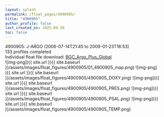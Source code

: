 ```yaml
---
layout: splash
permalink: /float_pages/4900905/
title: "4900905"
author_profile: false
last_created_on: 2025-09-30
toc: false
---
```

 
4900905: J-ARGO (2006-07-14T21:45 to 2009-01-23T18:53)\
133 profiles completed\
Individual float file download: [BGC_Argo_Plus_Global](https://ftp.soest.hawaii.edu/bgc_argo_plus/Individual_Floats/outliers_removed/4900905_Sprof_processed.nc)\
![img-png]({{ site.url }}{{ site.baseurl }}/assets/images/float_figures/4900905/01_4900905_map.png)
![img-png]({{ site.url }}{{ site.baseurl }}/assets/images/float_figures/4900905/4900905_DOXY.png)
![img-png]({{ site.url }}{{ site.baseurl }}/assets/images/float_figures/4900905/4900905_PRES.png)
![img-png]({{ site.url }}{{ site.baseurl }}/assets/images/float_figures/4900905/4900905_PSAL.png)
![img-png]({{ site.url }}{{ site.baseurl }}/assets/images/float_figures/4900905/4900905_TEMP.png)
